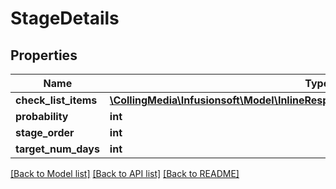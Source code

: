 # StageDetails

## Properties
Name | Type | Description | Notes
------------ | ------------- | ------------- | -------------
**check_list_items** | [**\CollingMedia\Infusionsoft\Model\InlineResponse2008StageDetailsCheckListItems[]**](InlineResponse2008StageDetailsCheckListItems.md) |  | [optional] 
**probability** | **int** |  | [optional] 
**stage_order** | **int** |  | [optional] 
**target_num_days** | **int** |  | [optional] 

[[Back to Model list]](../README.md#documentation-for-models) [[Back to API list]](../README.md#documentation-for-api-endpoints) [[Back to README]](../README.md)


